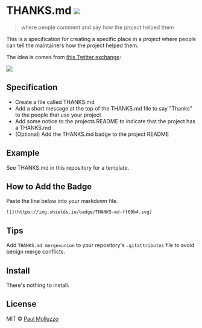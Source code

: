 # THANKS.md ![](https://img.shields.io/badge/THANKS-md-ff69b4.svg)

> where people comment and say how the project helped them

This is a specification for creating a specific place in a project where people can tell the maintainers how the project helped them.

The idea is comes from [this Twitter exchange](https://twitter.com/hexapodium/status/968230099593125888):

[![](https://user-images.githubusercontent.com/737065/36699365-605172da-1b1a-11e8-93d9-f4f93549cfa5.png)](https://twitter.com/hexapodium/status/968230099593125888)

## Specification

* Create a file called THANKS.md
* Add a short message at the top of the THANKS.md file to say "Thanks" to the people that use your project
* Add some notice to the projects README to indicate that the project has a THANKS.md
* (Optional) Add the THANKS.md badge to the project README

## Example

See THANKS.md in this repository for a template.

## How to Add the Badge

Paste the line below into your markdown file.

```
![](https://img.shields.io/badge/THANKS-md-ff69b4.svg)
```

## Tips

Add `THANKS.md merge=union` to your repository's `.gitattributes` file to avoid benign merge conflicts.

## Install

There's nothing to install.

## License

MIT © [Paul Molluzzo](https://paul.molluzzo.com)
